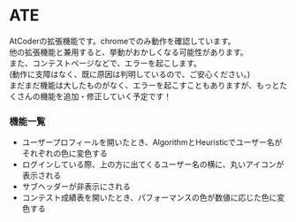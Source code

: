# ATE
AtCoderの拡張機能です。chromeでのみ動作を確認しています。  
他の拡張機能と兼用すると、挙動がおかしくなる可能性があります。  
また、コンテストページなどで、エラーを起こします。  
(動作に支障はなく、既に原因は判明しているので、ご安心ください。)    
まだまだ機能は大したものがなく、エラーを起こすこともありますが、もっとたくさんの機能を追加・修正していく予定です！

### 機能一覧
- ユーザープロフィールを開いたとき、AlgorithmとHeuristicでユーザー名がそれぞれの色に変色する
- ログインしている際、上の方に出てくるユーザー名の横に、丸いアイコンが表示される
- サブヘッダーが非表示にされる
- コンテスト成績表を開いたとき、パフォーマンスの色が数値に応じた色に変色する
